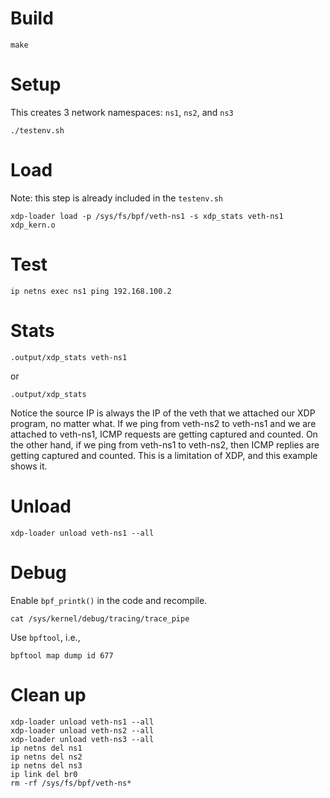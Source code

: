 # Build

```
make
```

# Setup

This creates 3 network namespaces: `ns1`, `ns2`, and `ns3`
```
./testenv.sh
```

# Load

Note: this step is already included in the `testenv.sh`
```
xdp-loader load -p /sys/fs/bpf/veth-ns1 -s xdp_stats veth-ns1 xdp_kern.o
```

# Test

```
ip netns exec ns1 ping 192.168.100.2
```

# Stats

```
.output/xdp_stats veth-ns1
```
or
```
.output/xdp_stats
```

Notice the source IP is always the IP of the veth that we attached our XDP program, no matter what. If we ping from veth-ns2 to veth-ns1 and we are attached to veth-ns1, ICMP requests are getting captured and counted. On the other hand, if we ping from veth-ns1 to veth-ns2, then ICMP replies are getting captured and counted. This is a limitation of XDP, and this example shows it.

# Unload

```
xdp-loader unload veth-ns1 --all
```

# Debug

Enable `bpf_printk()` in the code and recompile.
```
cat /sys/kernel/debug/tracing/trace_pipe
```

Use `bpftool`, i.e.,
```
bpftool map dump id 677
```

# Clean up

```
xdp-loader unload veth-ns1 --all
xdp-loader unload veth-ns2 --all
xdp-loader unload veth-ns3 --all
ip netns del ns1
ip netns del ns2
ip netns del ns3
ip link del br0
rm -rf /sys/fs/bpf/veth-ns*
```

